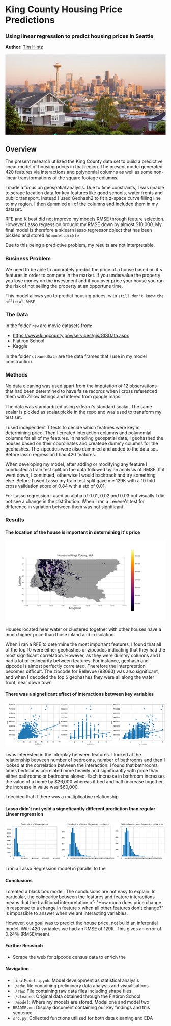 # King County Housing Price Predictions

### Using linear regression to predict housing prices in Seattle

**Author**: [Tim Hintz](mailto:tjhintz@gmail.com)

![img](./images/seattle.jpg)

## Overview


The present research utilized the King County data set to build a predictive linear model of housing prices in that region. The present model generated 420 features via interactions and polynomial columns as well as some non-linear transformations of the square footage columns. 

I made a focus on geospatial analysis. Due to time constraints, I was unable to scrape location data for key features like good schools, water fronts and public transport. Instead I used Geohash2 to fit a z-space curve filling line to my region. I then dummied all of the columns and included them in my dataset. 

RFE and K best did not improve my models RMSE through feature selection. However Lasso regression brought my RMSE down by almost $10,000. My final model is therefore a sklearn lasso regressor object that has been pickled and stored as `model.pickle`


Due to this being a predictive problem, my results are not interpretable.

### Business Problem

We need to be able to accurately predict the price of a house based on it's features in order to compete in the market. If you undervalue the property you lose money on the investment and if you over price your house you run the risk of not selling the property at an opportune time. 

This model allows you to predict housing prices. with `still don't know the official RMSE`


### The Data

In the folder `raw` are movie datasets from:

* https://www.kingcounty.gov/services/gis/GISData.aspx
* Flatiron School
* Kaggle


In the folder `cleanedData` are the data frames that I use in my model construction.

### Methods

No data cleaning was used apart from the imputation of 12 observations that had been determined to have false records when I cross referenced them with Zillow listings and infered from google maps. 

The data was standardized using sklearn's standard scalar. The same scalar is pickled as scalar.pickle in the repo and was used to transform my test set.

I used independent T tests to decide which features were key in determining price. Then I created interaction columns and polynomial columns for all of my features. In handling geospatial data, I geohashed the houses based on their coordinates and createde dummy columns for the geohashes. The zipcodes were also dummied and added to the data set. Before lasso regression I had 420 features. 

When developing my model, after adding or modifying any feature I conducted a train test split on the data followed by an analysis of RMSE. If it went down, I continued, otherwise I would backtrack and try something else. Before I used Lasso my train test split gave me 129K with a 10 fold cross validation score of 0.84 with a std of 0.01.

For Lasso regression I used an alpha of 0.01, 0.02 and 0.03 but visually I did not see a change in the distribution. When I ran a Levene's test for difference in variation between them was not significant. 


### Results


#### The location of the house is important in determining it's price 
![img](./images/kingcountyMap.png )

Houses located near water or clustered together with other houses have a much higher price than those inland and in isolation. 

When I ran a RFE to determine the most important features, I found that all of the top 10 were either geohashes or zipcodes indicating that they had the most significant correlation. However, as they were dummy columns and I had a lot of colinearity between features. For instance, geohash and zipcode is almost perfectly correlated. Therefore the interpretation becomes difficult. The zipcode for Bellevue (98093) was also significant, and when I decoded the top 5 geohashes they were all along the water front, near down town 

#### There was a signeficant effect of interactions between key variables 
![img](./images/bath_bed.png)

I was interested in the interplay between features. I looked at the relationship between number of bedrooms, number of bathrooms and then I looked at the correlation between the interaction. I found that bathrooms times bedrooms correlated more heavily and significantly with price than either  bathrooms or bedrooms aloned. Each increase in bathroom increases the value of a home by $26,000 whereas if bed and bath increase together, the increase in value was $60,000. 

I decided that if there was a multiplicative relationship 

#### Lasso didn't not yeild a signeficantly different prediction than regular Linear regression
![img](./images/predictionDistributions.png)

I ran a Lasso Regression model in parallel to the 

#### Conclusions

I created a black box model. The conclusions are not easy to explain. In particular, the colinearity between the features and feature interactions means that the traditional interpretation of:
"How much does price change in response to a change in feature x when all other features don't change?" is impossible to answer when we are interacting variables.

However, our goal was to predict the house price, not build an inferential model. With 420 variables we had an RMSE of 129K. This gives an error of 0.24% (RMSE/mean). 



#### Further Research

- Scrape the web for zipcode census data to enrich the 

#### Navigation
- `finalModel.ipynb`: Model development as statistical analysis
- `./eda`: file containing preliminary data analysis and visualisations
- `./raw`: File containing raw data files including shape files
- `./cleaned`: Original data obtained through the Flatiron School
- `./model`: Where my models are stored. Model one and model two
- `README.md`: Display document containing our key findings and this sentence.
- `src.py`: Collected functions utilized for both data cleaning and EDA

